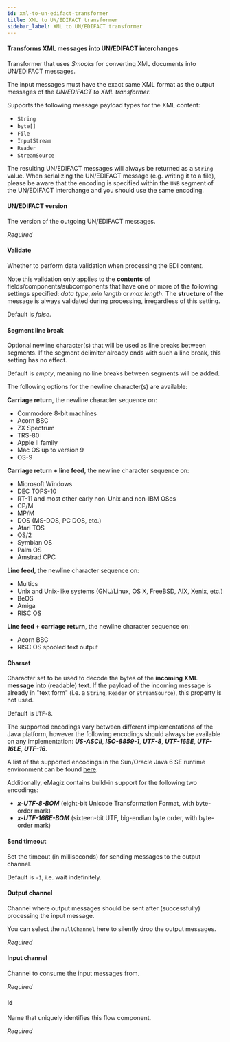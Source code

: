 ```yaml
---
id: xml-to-un-edifact-transformer
title: XML to UN/EDIFACT transformer
sidebar_label: XML to UN/EDIFACT transformer
---
```

#### Transforms XML messages into UN/EDIFACT interchanges
Transformer that uses <i>Smooks</i> for converting XML documents into UN/EDIFACT messages.

The input messages must have the exact same XML format as the output messages of the <i>UN/EDIFACT to XML transformer</i>.

Supports the following message payload types for the XML content:
- <code>String</code>
- <code>byte[]</code>
- <code>File</code>
- <code>InputStream</code>
- <code>Reader</code>
- <code>StreamSource</code>

The resulting UN/EDIFACT messages will always be returned as a <code>String</code> value. When serializing the UN/EDIFACT message (e.g. writing it to a file), please be aware that the encoding is specified within the <code>UNB</code> segment of the UN/EDIFACT interchange and you should use the same encoding.

#### UN/EDIFACT version
The version of the outgoing UN/EDIFACT messages.

<i>Required</i>

#### Validate
Whether to perform data validation when processing the EDI content.

Note this validation only applies to the <b>contents</b> of fields/components/subcomponents that have one or more of the following settings specified: <i>data type</i>, <i>min length</i> or <i>max length</i>. The <b>structure</b> of the message is always validated during processing, irregardless of this setting.

Default is <i>false</i>.

#### Segment line break
Optional newline character(s) that will be used as line breaks between segments. If the segment delimiter already ends with such a line break, this setting has no effect. 

Default is <i>empty</i>, meaning no line breaks between segments will be added.


The following options for the newline character(s) are available:

<b>Carriage return</b>, the newline character sequence on:
 - Commodore 8-bit machines
 - Acorn BBC
 - ZX Spectrum
 - TRS-80
 - Apple II family
 - Mac OS up to version 9
 - OS-9

<b>Carriage return + line feed</b>, the newline character sequence on:
 - Microsoft Windows
 - DEC TOPS-10
 - RT-11 and most other early non-Unix and non-IBM OSes
 - CP/M
 - MP/M
 - DOS (MS-DOS, PC DOS, etc.)
 - Atari TOS
 - OS/2 
 - Symbian OS
 - Palm OS
 - Amstrad CPC

<b>Line feed</b>, the newline character sequence on:
 - Multics
 - Unix and Unix-like systems (GNU/Linux, OS X, FreeBSD, AIX, Xenix, etc.)
 - BeOS
 - Amiga
 - RISC OS

<b>Line feed + carriage return</b>, the newline character sequence on:
 - Acorn BBC
 - RISC OS spooled text output

#### Charset
Character set to be used to decode the bytes of the <b>incoming XML message</b> into (readable) text. If the payload of the incoming message is already in "text form" (i.e. a <code>String</code>, <code>Reader</code> or <code>StreamSource</code>), this property is not used. 

Default is <code>UTF-8</code>.

The supported encodings vary between different implementations of the Java platform, however the following encodings should always be available on any implementation: <b><i>US-ASCII</i></b>, <b><i>ISO-8859-1</i></b>, <b><i>UTF-8</i></b>, <b><i>UTF-16BE</i></b>, <b><i>UTF-16LE</i></b>, <b><i>UTF-16</i></b>.

A list of the supported encodings in the Sun/Oracle Java 6 SE runtime environment can be found <a href="http://docs.oracle.com/javase/6/docs/technotes/guides/intl/encoding.doc.html">here</a>.

Additionally, eMagiz contains build-in support for the following two encodings:
 - <b><i>x-UTF-8-BOM</i></b> (eight-bit Unicode Transformation Format, with byte-order mark)
 - <b><i>x-UTF-16BE-BOM</i></b> (sixteen-bit UTF, big-endian byte order, with byte-order mark)

#### Send timeout
Set the timeout (in milliseconds) for sending messages to the output channel. 

Default is <code>-1</code>, i.e. wait indefinitely.

#### Output channel
Channel where output messages should be sent after (successfully) processing the input message.

You can select the <code>nullChannel</code> here to silently drop the output messages.

<i>Required</i>

#### Input channel
Channel to consume the input messages from.

<i>Required</i>

#### Id
Name that uniquely identifies this flow component.

<i>Required</i>

